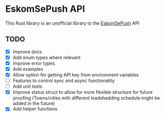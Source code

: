# EskomSePush API

This Rust library is an unofficial library to the [EskomSePush](https://sepush.co.za) API 

## TODO

- [x] Improve docs
- [x] Add enum types where relevant
- [x] Improve error types
- [x] Add examples
- [x] Allow option for getting API key from environment variables
- [ ] Features to control sync and async functionality
- [ ] Add unit tests
- [x] Improve status struct to allow for more flexible structure for future proofing (Towns/cities with different loadshedding schedule might be added in the future)
- [x] Add helper functions
